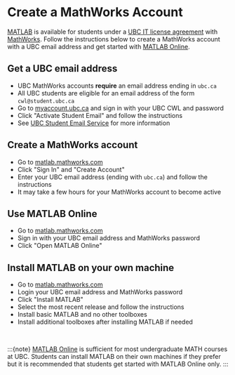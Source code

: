 # Create a MathWorks Account

[MATLAB](https://www.mathworks.com/products/matlab.html) is available for students under a [UBC IT license agreement](https://it.ubc.ca/services/desktop-print-services/software-licensing/matlab) with [MathWorks](https://www.mathworks.com). Follow the instructions below to create a MathWorks account with a UBC email address and get started with [MATLAB Online](https://matlab.mathworks.com).

## Get a UBC email address

* UBC MathWorks accounts **require** an email address ending in `ubc.ca`
* All UBC students are eligible for an email address of the form `cwl@student.ubc.ca`
* Go to [myaccount.ubc.ca](https://www.myaccount.ubc.ca) and sign in with your UBC CWL and password
* Click "Activate Student Email" and follow the instructions
* See [UBC Student Email Service](https://it.ubc.ca/services/email-voice-internet/ubc-student-email-service) for more information

## Create a MathWorks account

* Go to [matlab.mathworks.com](https://matlab.mathworks.com)
* Click "Sign In" and "Create Account"
* Enter your UBC email address (ending with `ubc.ca`) and follow the instructions
* It may take a few hours for your MathWorks account to become active

## Use MATLAB Online

* Go to [matlab.mathworks.com](https://matlab.mathworks.com)
* Sign in with your UBC email address and MathWorks password
* Click "Open MATLAB Online"

## Install MATLAB on your own machine

* Go to [matlab.mathworks.com](https://matlab.mathworks.com)
* Login your UBC email address and MathWorks password
* Click "Install MATLAB"
* Select the most recent release and follow the instructions
* Install basic MATLAB and no other toolboxes
* Install additional toolboxes after installing MATLAB if needed

<br>

:::{note}
[MATLAB Online](https://matlab.mathworks.com) is sufficient for most undergraduate MATH courses at UBC. Students can install MATLAB on their own machines if they prefer but it is recommended that students get started with MATLAB Online only.
:::